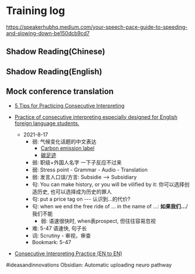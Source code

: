 # Training log
https://speakerhubhq.medium.com/your-speech-pace-guide-to-speeding-and-slowing-down-be150dcb9cd7
## Shadow Reading(Chinese)
## Shadow Reading(English)
## Mock conference translation
- [5 Tips for Practicing Consecutive Interpreting](https://www.youtube.com/watch?v=ttHYtsmT18g)


- [Practice of consecutive interpreting especially designed for English foreign language students.](https://www.youtube.com/watch?v=UuebgikyKRs)
  - 2021-8-17
    - 弱: 气候变化话题的中文表达
      - [Carbon emission label](https://en.wikipedia.org/wiki/Carbon_emission_label)
      - [碳足迹](https://zh.wikipedia.org/wiki/%E7%A2%B3%E8%B6%B3%E8%B7%A1)
    - 弱: 职级+外国人名字 一下子反应不过来
    - 弱: Stress point - Grammar - Audio - Translation
    - 弱: 发言人口误/方言: Subsidie --> Subsidiary
    - 句: You can make history, or you will be vilified by it: 你可以选择创造历史, 也可以选择成为历史的罪人
    - 句: put a price tag on --- 认识到...的代价?
    - 句: when we end the free ride of ... in the name of ...: **如果我们...**/我们不能
      - 弱: 语速很快时, when表prospect, 但往往容易忽视
    - 难: 5-47 语速快, 句子长
    - 词: Scrutiny - 审视，审查
    - Bookmark: 5-47
- [Consecutive Interpreting Practice (EN to EN)](https://www.youtube.com/watch?v=kENtzH8QyfA)


#ideasandinnovations Obsidian: Automatic uploading neuro pathway